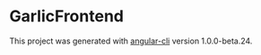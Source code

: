 # GarlicFrontend

This project was generated with [angular-cli](https://github.com/angular/angular-cli) version 1.0.0-beta.24.